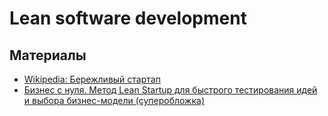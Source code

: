 # Lean software development

## Материалы

- [Wikipedia: Бережливый стартап](https://ru.wikipedia.org/wiki/%D0%91%D0%B5%D1%80%D0%B5%D0%B6%D0%BB%D0%B8%D0%B2%D1%8B%D0%B9_%D1%81%D1%82%D0%B0%D1%80%D1%82%D0%B0%D0%BF)
- [Бизнес с нуля. Метод Lean Startup для быстрого тестирования идей и выбора бизнес-модели (суперобложка)](https://www.ozon.ru/product/biznes-s-nulya-metod-lean-startup-dlya-bystrogo-testirovaniya-idey-i-vybora-biznes-modeli-225229548/)
